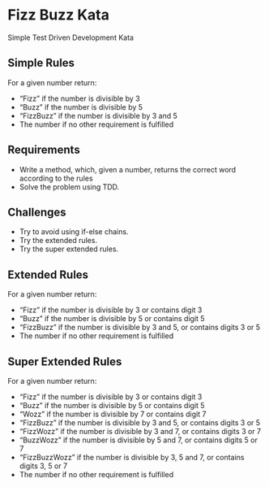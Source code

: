 # Fizz Buzz Kata
Simple Test Driven Development Kata

## Simple Rules
For a given number return:
+ “Fizz” if the number is divisible by 3
+ “Buzz” if the number is divisible by 5
+ “FizzBuzz” if the number is divisible by 3 and 5
+ The number if no other requirement is fulfilled
  
## Requirements
+ Write a method, which, given a number, returns the correct word according to the rules
+ Solve the problem using TDD.

## Challenges
+ Try to avoid using if-else chains.
+ Try the extended rules.
+ Try the super extended rules.

## Extended Rules
For a given number return:
+ “Fizz” if the number is divisible by 3 or contains digit 3
+ “Buzz” if the number is divisible by 5 or contains digit 5
+ “FizzBuzz” if the number is divisible by 3 and 5, or contains digits 3 or 5
+ The number if no other requirement is fulfilled

## Super Extended Rules
For a given number return:
+ “Fizz” if the number is divisible by 3 or contains digit 3
+ “Buzz” if the number is divisible by 5 or contains digit 5
+ “Wozz” if the number is divisible by 7 or contains digit 7
+ “FizzBuzz” if the number is divisible by 3 and 5, or contains digits 3 or 5
+ “FizzWozz” if the number is divisible by 3 and 7, or contains digits 3 or 7
+ “BuzzWozz” if the number is divisible by 5 and 7, or contains digits 5 or 7
+ “FizzBuzzWozz” if the number is divisible by 3, 5 and 7, or contains digits 3, 5 or 7
+ The number if no other requirement is fulfilled
